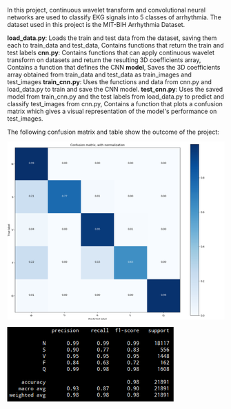 In this project, continuous wavelet transform and convolutional neural networks are used to classify EKG signals into 5 classes of arrhythmia.
The dataset used in this project is the MIT-BIH Arrhythmia Dataset.

**load_data.py**: Loads the train and test data from the dataset, saving them each to train_data and test_data, Contains functions that return the train and test labels
**cnn.py**: Contains functions that can apply continuous wavelet transform on datasets and return the resulting 3D coefficients array, Contains a function that defines the CNN **model**, Saves the 3D coefficients array obtained from train_data and test_data as train_images and test_images
**train_cnn.py**: Uses the functions and data from cnn.py and load_data.py to train and save the CNN model.
**test_cnn.py**: Uses the saved model from train_cnn.py and the test labels from load_data.py to predict and classify test_images from cnn.py, Contains a function that plots a confusion matrix which gives a visual representation of the model's performance on test_images.

The following confusion matrix and table show the outcome of the project:

![](img/confusion-matrix.png)

![](img/table.png)